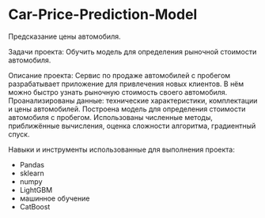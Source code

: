 # Car-Price-Prediction-Model
Предсказание цены автомобиля.

Задачи проекта: 
Обучить модель для определения рыночной стоимости автомобиля.

Описание проекта: 
Сервис по продаже автомобилей с пробегом разрабатывает приложение для привлечения новых клиентов. В нём можно быстро узнать рыночную стоимость своего автомобиля. 
Проанализированы данные: технические характеристики, комплектации и цены автомобилей. Построена модель для определения стоимости автомобиля с пробегом.
Использованы численные методы, приближённые вычисления, оценка сложности алгоритма, градиентный спуск.

Навыки и инструменты использованные для выполнения проекта:
- Pandas
- sklearn
- numpy
- LightGBM
- машинное обучение
- CatBoost
